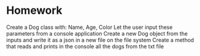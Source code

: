 # Homework

Create a Dog class with:
Name, Age, Color
Let the user input these parameters from a console application
Create a new Dog object from the inputs and write it as a json in a new file on the file system
Create a method that reads and prints in the console all the dogs from the txt file
